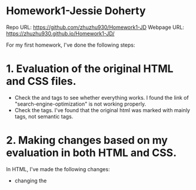 # Homework1-Jessie Doherty

Repo URL: https://github.com/zhuzhu930/Homework1-JD
Webpage URL: https://zhuzhu930.github.io/Homework1-JD/

For my first homework, I've done the following steps:

# 1. Evaluation of the original HTML and CSS files.

- Check the <link> and <a> tags to see whether everything works. I found the link of "search-engine-optimization" is not working properly.
- Check the tags. I've found that the original html was marked with mainly <div> tags, not semantic tags.

# 2. Making changes based on my evaluation in both HTML and CSS.

In HTML, I've made the following changes:

- changing the <title> content into "Horiseon Website", though this part won't show on the page, it makes the computer know more about what this file is about.
- changing the <div> tags in the header part into <header> tag. Changing the nested <div> tags into <nav> tag to show the 3 links in the navigation bar. I've also made corresponding changes in the CSS file.
- changing the <div> with id="hero" into a more proper <img> tag with source link.
- According to the w3schools, the typical layout of a webpage is:
  ![](./assets/images/webpagelayout.png)
  So I made the left part into a section, by using <section> tag. In the first <div>, I need to add an "id" for "search-engine-optimization" so it links to the navigation menu.
- According to the layout I've shown above, I've made the right part into a side bar by using <aside> tag.
- According to the layout picture, I've changed the last <div> into <footer> since this part serves as a footer of the page.

# 3. Review all changes I've made to make sure they meet the criteria.

# 4. Adding comments in HTML for reviewers.

- I've added some comments in the HTML to clarify my changes.

# 4. Write the README.md, to summarize what I've done.

# 5. How I did my research.

- I did my research on w3schools, MDN web docs to understand the functionalities of tags.
- I also found that by using "inspect" feature on a webpage can help me get what I want quicker.
